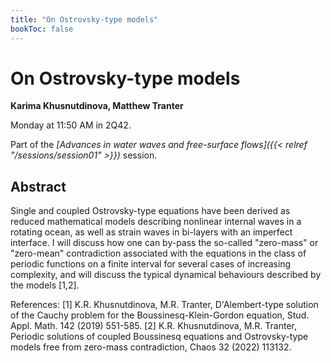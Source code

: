 ```yaml
---
title: "On Ostrovsky-type models"
bookToc: false
---
```


# On Ostrovsky-type models

**Karima Khusnutdinova, Matthew Tranter**

Monday at 11:50 AM in 2Q42.

Part of the *[Advances in water waves and free-surface flows]({{< relref "/sessions/session01" >}})* session.

## Abstract

Single and coupled Ostrovsky-type equations have been derived as reduced mathematical models describing nonlinear internal waves in a rotating ocean, as well as strain waves in bi-layers with an imperfect interface. I will discuss how one can by-pass the so-called "zero-mass" or "zero-mean" contradiction associated with the equations in the class of periodic functions on a finite interval for several cases of increasing complexity, and will discuss the typical dynamical behaviours described by the models [1,2].

References:
[1] K.R. Khusnutdinova, M.R. Tranter, D'Alembert-type solution of the Cauchy problem for the Boussinesq-Klein-Gordon equation, Stud. Appl. Math. 142 (2019) 551-585.
[2] K.R. Khusnutdinova, M.R. Tranter,  Periodic solutions of coupled Boussinesq equations and Ostrovsky-type models free from zero-mass contradiction, Chaos 32 (2022) 113132.


